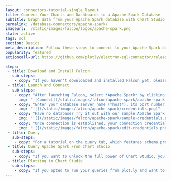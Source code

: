 ```yaml
---
layout: connectors-tutorial-single_layout
title: Connect Your Charts and Dashboards to a Apache Spark Database
subtitle: Graph data from your Apache Spark database with Chart Studio and Falcon.
permalink: /database-connectors/apache-spark/
imageurl:  /static/images/falcon/logos/apache-spark.png
state: active
tags: sql
section: Basics
meta_description: Follow these steps to connect to your Apache Spark database
popularity: featured
actioncall-url: https://github.com/plotly/electron-sql-connector/releases

steps:
 - title: Download and Install Falcon
   sub-steps:
    - copy: "If you haven't downloaded and installed Falcon yet, please follow the instructions for either [personal setup](https://help.plot.ly/database-connectors/personal-login/) or [company on-premise](https://help.plot.ly/database-connectors/on-prem-login/)."
 - title: Launch and Connect
   sub-steps:
    - copy: "After launching Falcon, select *Apache Spark* by clicking on its icon."
      img: "![Connect](/static/images/falcon/apache-spark/apache-spark.png)"
    - copy: "Enter your database server name (*host*), its port number and database. Additionally, set the number of seconds for a request to timeout."
      img: "![](/static/images/falcon/apache-spark/credentials.png)"
    - copy: "Have no database? Try it out with our sample Apache Spark credentials. Simply, click Show Sample Credentials, copy, paste and click *CONNECT*!"
      img: "![](/static/images/falcon/apache-spark/sample-credentials.png)"
    - copy: "Once connection is established, your connection credentials will be saved and greyed out to avoid unintentional changes. If you wish to modify your connection, click on *Edit Credentials*."
      img: "![](/static/images/falcon/apache-spark/edit-credentials.png)"
 - title: Query
   sub-steps:
    - copy: "For a tutorial on the query tab, which features schema preview, the ability execute sql queries, perform inline data visualization, preview tables and export CSV files, see [Query From Falcon](https://help.plot.ly/database-connectors/query-from-falcon/)."
 - title: Query Apache Spark From Chart Studio
   sub-steps:
    - copy: "If you want to unlock the full power of Chart Studio, you can click the PLOT.LY tab and QUERY [DATABASE] FROM Chart Studio. To learn more about this feature, naviagte to the [Query From Chart Studio](https://help.plot.ly/database-connectors/query-from-plotly/) tutorial."
 - title: Plotting in Chart Studio
   sub-steps:
    - copy: "If you opted to run your queries from plot.ly and want to make a styled and interactive plot in the Chart Studio. Check out our [Chart Studio](https://help.plot.ly/tutorials/) tutorials"
---
```

